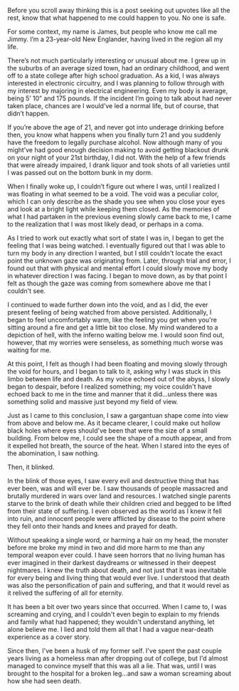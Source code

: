 Before you scroll away thinking this is a post seeking out upvotes like all the rest, know that what happened to me could happen to you. No one is safe.

For some context, my name is James, but people who know me call me Jimmy. I’m a 23-year-old New Englander, having lived in the region all my life.

There’s not much particularly interesting or unusual about me. I grew up in the suburbs of an average sized town, had an ordinary childhood, and went off to a state college after high school graduation. As a kid, I was always interested in electronic circuitry, and I was planning to follow through with my interest by majoring in electrical engineering. Even my body is average, being 5’ 10” and 175 pounds. If the incident I’m going to talk about had never taken place, chances are I would’ve led a normal life, but of course, that didn’t happen.

If you’re above the age of 21, and never got into underage drinking before then, you know what happens when you finally turn 21 and you suddenly have the freedom to legally purchase alcohol. Now although many of you might’ve had good enough decision making to avoid getting blackout drunk on your night of your 21st birthday, I did not. With the help of a few friends that were already impaired, I drank liquor and took shots of all varieties until I was passed out on the bottom bunk in my dorm.

When I finally woke up, I couldn’t figure out where I was, until I realized I was floating in what seemed to be a void. The void was a peculiar color, which I can only describe as the shade you see when you close your eyes and look at a bright light while keeping them closed. As the memories of what I had partaken in the previous evening slowly came back to me, I came to the realization that I was most likely dead, or perhaps in a coma.

As I tried to work out exactly what sort of state I was in, I began to get the feeling that I was being watched. I eventually figured out that I was able to turn my body in any direction I wanted, but I still couldn't locate the exact point the unknown gaze was originating from. Later, through trial and error, I found out that with physical and mental effort I could slowly move my body in whatever direction I was facing. I began to move down, as by that point I felt as though the gaze was coming from somewhere above me that I couldn't see.

I continued to wade further down into the void, and as I did, the ever present feeling of being watched from above persisted. Additionally, I began to feel uncomfortably warm, like the feeling you get when you're sitting around a fire and get a little bit too close. My mind wandered to a depiction of hell, with the inferno waiting below me. I would soon find out, however, that my worries were senseless, as something much worse was waiting for me.

At this point, I felt as though I had been floating and moving slowly through the void for hours, and I began to talk to it, asking why I was stuck in this limbo between life and death. As my voice echoed out of the abyss, I slowly began to despair, before I realized something; my voice couldn't have echoed back to me in the time and manner that it did...unless there was something solid and massive just beyond my field of view.

Just as I came to this conclusion, I saw a gargantuan shape come into view from above and below me. As it became clearer, I could make out hollow black holes where eyes should've been that were the size of a small building. From below me, I could see the shape of a mouth appear, and from it expelled hot breath, the source of the heat. When I stared into the eyes of the abomination, I saw nothing.

Then, it blinked.

In the blink of those eyes, I saw every evil and destructive thing that has ever been, was and will ever be. I saw thousands of people massacred and brutally murdered in wars over land and resources. I watched single parents starve to the brink of death while their children cried and begged to be lifted from their state of suffering. I even observed as the world as I knew it fell into ruin, and innocent people were afflicted by disease to the point where they fell onto their hands and knees and prayed for death.

Without speaking a single word, or harming a hair on my head, the monster before me broke my mind in two and did more harm to me than any temporal weapon ever could. I have seen horrors that no living human has ever imagined in their darkest daydreams or witnessed in their deepest nightmares. I knew the truth about death, and not just that it was inevitable for every being and living thing that would ever live. I understood that death was also the personification of pain and suffering, and that it would revel as it relived the suffering of all for eternity.

It has been a bit over two years since that occurred. When I came to, I was screaming and crying, and I couldn't even begin to explain to my friends and family what had happened; they wouldn't understand anything, let alone believe me. I lied and told them all that I had a vague near-death experience as a cover story.

Since then, I've been a husk of my former self. I've spent the past couple years living as a homeless man after dropping out of college, but I'd almost managed to convince myself that this was all a lie. That was, until I was brought to the hospital for a broken leg...and saw a woman screaming about how she had seen death.
